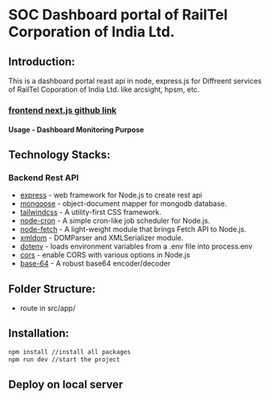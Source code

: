 # SOC Dashboard portal of RailTel Corporation of India Ltd.

## Introduction:

This is a dashboard portal reast api in node, express.js for Diffreent services of RailTel Coporation of India Ltd. like arcsight, hpsm, etc.

### [frontend next.js github link](https://github.com/rezafarooque736/arcsight-dashboard)

#### Usage - Dashboard Monitoring Purpose

## Technology Stacks:

### Backend Rest API

- [express](https://expressjs.com) - web framework for Node.js to create rest api
- [mongoose](https://mongoosejs.com) - object-document mapper for mongodb database.
- [tailwindcss](https://tailwindcss.com/) - A utility-first CSS framework.
- [node-cron](https://github.com/node-cron/node-cron) - A simple cron-like job scheduler for Node.js.
- [node-fetch](https://github.com/node-fetch/node-fetch) - A light-weight module that brings Fetch API to Node.js.
- [xmldom](https://github.com/xmldom/xmldom) - DOMParser and XMLSerializer module.
- [dotenv](https://www.dotenvx.com/) - loads environment variables from a .env file into process.env
- [cors](https://github.com/expressjs/cors#readme) - enable CORS with various options in Node.js
- [base-64](https://mths.be/base64) - A robust base64 encoder/decoder

## Folder Structure:

- route in src/app/

## Installation:

```bash
npm install //install all packages
npm run dev //start the project
```

## Deploy on local server
